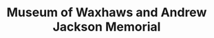 ---
layout: repo
title: "Museum of Waxhaws and Andrew Jackson Memorial"
id: 5601
permalink: repos/5601/
---